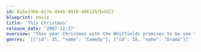 ```yaml
---
id: 616e3366-d17e-4945-99f0-4061d5fbd423
blueprint: movie
title: 'This Christmas'
release_date: '2007-11-27'
overview: "This year Christmas with the Whitfields promises to be one they will never forget. All the siblings have come home for the first time in years and they've brought plenty of baggage with them. As the Christmas tree is trimmed and the lights are hung, secrets are revealed and family bonds are tested. As their lives converge, they join together and help each other discover the true meaning of family."
genres: '[{"id": 35, "name": "Comedy"}, {"id": 18, "name": "Drama"}]'
---
```

